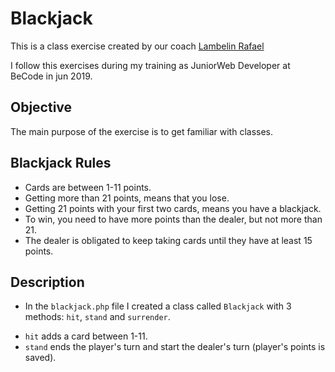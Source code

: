 # Blackjack

This is a class exercise created by our coach [Lambelin Rafael](https://github.com/rafaello104)

I follow this exercises during my training as JuniorWeb Developer at BeCode in jun 2019.

## Objective

The main purpose of the exercise is to get familiar with classes.

## Blackjack Rules

- Cards are between 1-11 points.
- Getting more than 21 points, means that you lose.
- Getting 21 points with your first two cards, means you have a blackjack.
- To win, you need to have more points than the dealer, but not more than 21.
- The dealer is obligated to keep taking cards until they have at least 15 points.

## Description

- In the `blackjack.php` file I created a class called `Blackjack` with 3 methods: `hit`, `stand` and `surrender`.

* `hit` adds a card between 1-11.
* `stand` ends the player's turn and start the dealer's turn (player's points is saved).
